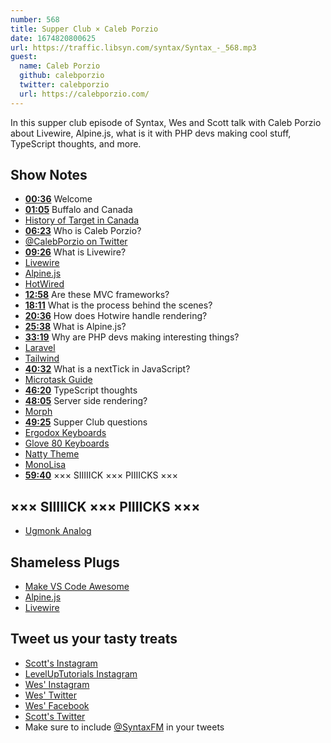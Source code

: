 ```yaml
---
number: 568
title: Supper Club × Caleb Porzio
date: 1674820800625
url: https://traffic.libsyn.com/syntax/Syntax_-_568.mp3
guest:
  name: Caleb Porzio
  github: calebporzio
  twitter: calebporzio
  url: https://calebporzio.com/
---
```


In this supper club episode of Syntax, Wes and Scott talk with Caleb Porzio about Livewire, Alpine.js, what is it with PHP devs making cool stuff, TypeScript thoughts, and more.

## Show Notes

* **[00:36](#t=00:36)** Welcome
* **[01:05](#t=01:05)** Buffalo and Canada
* [History of Target in Canada](https://en.wikipedia.org/wiki/Target_Canada)
* **[06:23](#t=06:23)** Who is Caleb Porzio?
* [@CalebPorzio on Twitter](https://twitter.com/calebporzio)
* **[09:26](#t=09:26)** What is Livewire?
* [Livewire](https://laravel-livewire.com/)
* [Alpine.js](https://alpinejs.dev)
* [HotWired](https://hotwired.dev/)
* **[12:58](#t=12:58)** Are these MVC frameworks?
* **[18:11](#t=18:11)** What is the process behind the scenes?
* **[20:36](#t=20:36)** How does Hotwire handle rendering?
* **[25:38](#t=25:38)** What is Alpine.js?
* **[33:19](#t=33:19)** Why are PHP devs making interesting things?
* [Laravel](https://laravel.com)
* [Tailwind](https://tailwindcss.com)
* **[40:32](#t=40:32)** What is a nextTick in JavaScript?
* [Microtask Guide](https://developer.mozilla.org/en-US/docs/Web/API/HTML_DOM_API/Microtask_guide)
* **[46:20](#t=46:20)** TypeScript thoughts
* **[48:05](#t=48:05)** Server side rendering?
* [Morph](https://alpinejs.dev/plugins/morph)
* **[49:25](#t=49:25)** Supper Club questions
* [Ergodox Keyboards](https://ergodox-ez.com)
* [Glove 80 Keyboards](https://www.moergo.com/collections/glove80-keyboards)
* [Natty Theme](https://marketplace.visualstudio.com/items?itemName=this-fifo.natty)
* [MonoLisa](https://www.monolisa.dev)
* **[59:40](#t=59:40)** ××× SIIIIICK ××× PIIIICKS ×××

## ××× SIIIIICK ××× PIIIICKS ×××

* [Ugmonk Analog](https://ugmonk.com/pages/analog)

## Shameless Plugs

* [Make VS Code Awesome](https://makevscodeawesome.com)
* [Alpine.js](https://github.com/alpinejs/alpine)
* [Livewire](https://laravel-livewire.com)

## Tweet us your tasty treats

* [Scott's Instagram](https://www.instagram.com/stolinski/)
* [LevelUpTutorials Instagram](https://www.instagram.com/LevelUpTutorials/)
* [Wes' Instagram](https://www.instagram.com/wesbos/)
* [Wes' Twitter](https://twitter.com/wesbos)
* [Wes' Facebook](https://www.facebook.com/wesbos.developer)
* [Scott's Twitter](https://twitter.com/stolinski)
* Make sure to include [@SyntaxFM](https://twitter.com/SyntaxFM) in your tweets
